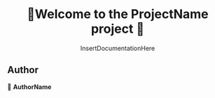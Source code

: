<h1 align=center>👋Welcome to the ProjectName project 👋</h1>
<p align=center>InsertDocumentationHere</p>



## Author

👤 **AuthorName**
